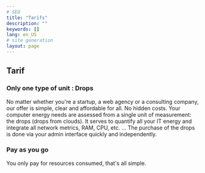 ```yaml
---
# SEO
title: "Tarifs"
description: ""
keywords: []
lang: en_US
# site generation
layout: page
---
```

## Tarif

### Only one type of unit : Drops 
No matter whether you're a startup, a web agency or a consulting company, our offer is simple, clear and affordable for all. No hidden costs.
Your computer energy needs are assessed from a single unit of measurement: the drops (drops from clouds). It serves to quantify all your IT energy and integrate all network metrics, RAM, CPU, etc. ... The purchase of the drops is done via your admin interface quickly and independently.
 
### Pay as you go
You only pay for resources consumed, that's all simple.

